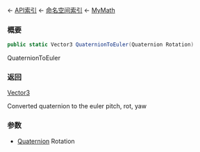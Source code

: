 ← [API索引](Api-Index) ← [命名空间索引](Namespace-Index) ← [MyMath](VRageMath.MyMath)

### 概要

```csharp
public static Vector3 QuaternionToEuler(Quaternion Rotation)
```

QuaternionToEuler

### 返回

[Vector3](VRageMath.Vector3)

Converted quaternion to the euler pitch, rot, yaw

### 参数

* [Quaternion](VRageMath.Quaternion) Rotation
